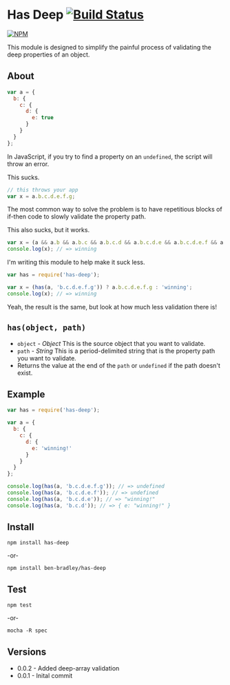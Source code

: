 # Has Deep [![Build Status](https://secure.travis-ci.org/ben-bradley/has-deep.png)](http://travis-ci.org/ben-bradley/has-deep)

[![NPM](https://nodei.co/npm/has-deep.png?downloads=true)](https://nodei.co/npm/has-deep/)

This module is designed to simplify the painful process of validating the deep properties of an object.

## About

```javascript
var a = {
  b: {
    c: {
      d: {
        e: true
      }
    }
  }
};
```

In JavaScript, if you try to find a property on an `undefined`, the script will throw an error.

This sucks.

```javascript
// this throws your app
var x = a.b.c.d.e.f.g;
```

The most common way to solve the problem is to have repetitious blocks of if-then code to slowly validate the property path.

This also sucks, but it works.

```javascript
var x = (a && a.b && a.b.c && a.b.c.d && a.b.c.d.e && a.b.c.d.e.f && a.b.c.d.e.f.g) ? a.b.c.d.e.f.g : 'winning';
console.log(x); // => winning
```

I'm writing this module to help make it suck less.

```javascript
var has = require('has-deep');

var x = (has(a, 'b.c.d.e.f.g')) ? a.b.c.d.e.f.g : 'winning';
console.log(x); // => winning
```

Yeah, the result is the same, but look at how much less validation there is!

## `has(object, path)`

- `object` - _Object_ This is the source object that you want to validate.
- `path` - _String_ This is a period-delimited string that is the property path you want to validate.
- Returns the value at the end of the `path` or `undefined` if the path doesn't exist.

## Example

```javascript
var has = require('has-deep');

var a = {
  b: {
    c: {
      d: {
        e: 'winning!'
      }
    }
  }
};

console.log(has(a, 'b.c.d.e.f.g')); // => undefined
console.log(has(a, 'b.c.d.e.f')); // => undefined
console.log(has(a, 'b.c.d.e')); // => "winning!"
console.log(has(a, 'b.c.d')); // => { e: "winning!" }
```

## Install

```
npm install has-deep
```

-or-

```
npm install ben-bradley/has-deep
```

## Test

```
npm test
```

-or-

```
mocha -R spec
```

## Versions
- 0.0.2 - Added deep-array validation
- 0.0.1 - Inital commit
